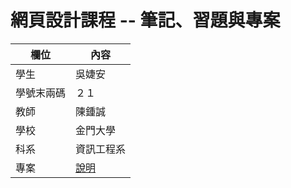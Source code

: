 # 網頁設計課程 -- 筆記、習題與專案

欄位 | 內容
-----|--------
學生 |  吳婕安
學號末兩碼 | ２１
教師 | 陳鍾誠
學校 | 金門大學
科系 | 資訊工程系
專案 | [說明](project.md)